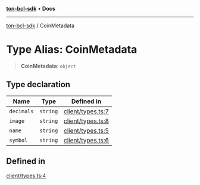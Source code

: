 [**ton-bcl-sdk**](../README.md) • **Docs**

***

[ton-bcl-sdk](../globals.md) / CoinMetadata

# Type Alias: CoinMetadata

> **CoinMetadata**: `object`

## Type declaration

| Name | Type | Defined in |
| ------ | ------ | ------ |
| `decimals` | `string` | [client/types.ts:7](https://github.com/ton-fun-tech/ton-bcl-sdk/blob/13871a60088d7e9186be67107dbe2dc597dc6855/src/client/types.ts#L7) |
| `image` | `string` | [client/types.ts:8](https://github.com/ton-fun-tech/ton-bcl-sdk/blob/13871a60088d7e9186be67107dbe2dc597dc6855/src/client/types.ts#L8) |
| `name` | `string` | [client/types.ts:5](https://github.com/ton-fun-tech/ton-bcl-sdk/blob/13871a60088d7e9186be67107dbe2dc597dc6855/src/client/types.ts#L5) |
| `symbol` | `string` | [client/types.ts:6](https://github.com/ton-fun-tech/ton-bcl-sdk/blob/13871a60088d7e9186be67107dbe2dc597dc6855/src/client/types.ts#L6) |

## Defined in

[client/types.ts:4](https://github.com/ton-fun-tech/ton-bcl-sdk/blob/13871a60088d7e9186be67107dbe2dc597dc6855/src/client/types.ts#L4)
